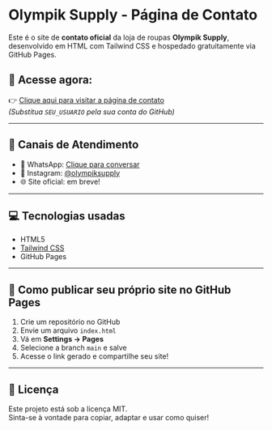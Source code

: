 # Olympik Supply - Página de Contato

Este é o site de **contato oficial** da loja de roupas **Olympik Supply**, desenvolvido em HTML com Tailwind CSS e hospedado gratuitamente via GitHub Pages.

## 🔗 Acesse agora:

👉 [Clique aqui para visitar a página de contato](https://r1ckyjpeg.github.io/olympiksupply-contato/)  
*(Substitua `SEU_USUARIO` pela sua conta do GitHub)*

---

## 📱 Canais de Atendimento

- 💬 WhatsApp: [Clique para conversar](https://wa.me/5581987799221)
- 📸 Instagram: [@olympiksupply](https://instagram.com/olympiksupply)
- 🌐 Site oficial: em breve!

---

## 💻 Tecnologias usadas

- HTML5
- [Tailwind CSS](https://tailwindcss.com/)
- GitHub Pages

---

## 🚀 Como publicar seu próprio site no GitHub Pages

1. Crie um repositório no GitHub
2. Envie um arquivo `index.html`
3. Vá em **Settings → Pages**
4. Selecione a branch `main` e salve
5. Acesse o link gerado e compartilhe seu site!

---

## 📌 Licença

Este projeto está sob a licença MIT.  
Sinta-se à vontade para copiar, adaptar e usar como quiser!
